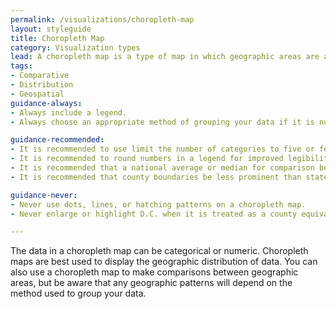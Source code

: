 ```yaml
---
permalink: /visualizations/choropleth-map
layout: styleguide
title: Choropleth Map
category: Visualization types
lead: A choropleth map is a type of map in which geographic areas are assigned a color in relation to a data variable.
tags:
- Comparative
- Distribution
- Geospatial
guidance-always:
- Always include a legend.
- Always choose an appropriate method of grouping your data if it is numeric.

guidance-recommended:
- It is recommended to use limit the number of categories to five or fewer.
- It is recommended to round numbers in a legend for improved legibility.
- It is recommended that a national average or median for comparison be placed close to the legend if it is being used.
- It is recommended that county boundaries be less prominent than state boundaries when creating a county-level choropleth map.

guidance-never:
- Never use dots, lines, or hatching patterns on a choropleth map. 
- Never enlarge or highlight D.C. when it is treated as a county equivalent, unless the map’s focus is specifically related to D.C.

---
```


<p>
  The data in a choropleth map can be categorical or numeric. Choropleth maps are best used to display the geographic distribution of data. You can also use a choropleth map to make comparisons between geographic areas, but be aware that any geographic patterns will depend on the method used to group your data.
</p>
